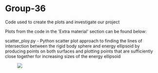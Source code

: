 # Group-36
Code used to create the plots and investigate our project

Plots from the code in the 'Extra material' section can be found below:

scatter_ploy.py - Python scatter plot approach to finding the lines of intersection between the rigid body sphere and energy ellipsoid by producing points on both surfaces and plotting points that are sufficiently close together for increasing sizes of the energy ellipsoid

<figure>
    <img src="Images/scatter_plot.pdf"
</figure>
